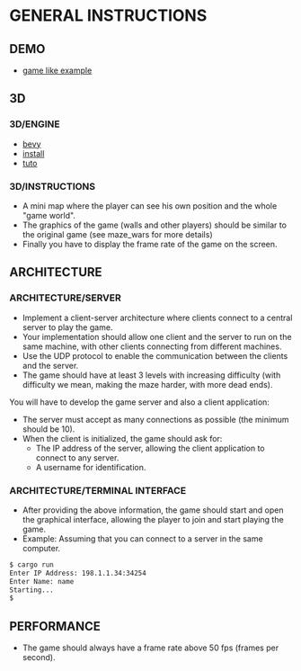 # GENERAL INSTRUCTIONS

## DEMO
- [game like example](https://www.youtube.com/watch?v=5V5X5SbSjns)


## 3D

### 3D/ENGINE
- [bevy](https://bevy.org/)
- [install](https://bevy.org/learn/quick-start/getting-started/setup/)
- [tuto](https://www.youtube.com/watch?v=JxrGAGWDv6M)


### 3D/INSTRUCTIONS
- A mini map where the player can see his own position and the whole "game world".  
- The graphics of the game (walls and other players) should be similar to the original game (see maze_wars for more details)   
- Finally you have to display the frame rate of the game on the screen.  



## ARCHITECTURE

### ARCHITECTURE/SERVER
- Implement a client-server architecture where clients connect to a central server to play the game.
- Your implementation should allow one client and the server to run on the same machine, with other clients connecting from different machines.
- Use the UDP protocol to enable the communication between the clients and the server.
- The game should have at least 3 levels with increasing difficulty (with difficulty we mean, making the maze harder, with more dead ends).

You will have to develop the game server and also a client application:
- The server must accept as many connections as possible (the minimum should be 10).
- When the client is initialized, the game should ask for:
    - The IP address of the server, allowing the client application to connect to any server.
    - A username for identification.


### ARCHITECTURE/TERMINAL INTERFACE
- After providing the above information, the game should start and open the graphical interface, allowing the player to join and start playing the game.
- Example: Assuming that you can connect to a server in the same computer.
```sh
$ cargo run
Enter IP Address: 198.1.1.34:34254
Enter Name: name
Starting...
$
```

## PERFORMANCE
- The game should always have a frame rate above 50 fps (frames per second).
